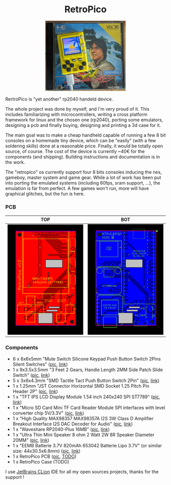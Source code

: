 <h1 align="center">RetroPico</h1>

<p align=center>
  <img src="https://github.com/retropico-dev/retropico/raw/dev/docs/pics/retropico-pic-01.jpg" width="50%" height="50%" alt="RetroPico !">
</p>

RertroPico is "yet another" rp2040 handeld device.

The whole project was done by myself, and I'm very proud of it. This includes familiarizing with microcontrollers, writing a cross platform framework for linux and the chosen one (rp2040), porting some emulators, designing a pcb and finally buying, designing and printing a 3d case for it.

The main goal was to make a cheap handheld capable of running a few 8 bit consoles on a homemade tiny device, which can be "easily" (with a few soldering skills) done at a reasonable price. Finally, it would be totally open source, of course. The cost of the device is currently ~40€ for the components (and shipping). Building instructions and documentation is in the work.

The "retropico" os currently support four 8 bits consoles inducing the nes, gameboy, master system and game gear. While a lot of work has been put into porting the emulated systems (including 60fps, sram support, ...), the emulation is far from perfect. A few games won't run, more will have graphical glitches, but the fun is here.

### PCB

TOP | BOT
:--:|:--:
![](docs/pics/PCB_RetroPico-top-v1.2_2024-11-10.svg) | ![](docs/pics/PCB_RetroPico-bottom-v1.2_2024-11-10.svg)

### Components
- 6 x 6x6x5mm "Mute Switch Silicone Keypad Push Button Switch 2Pins Silent Switches" ([pic](docs/pics/components/2p-tactile-switch-6x6x5mm.jpg), [link](https://aliexpress.com/item/4000678658427.html))
- 1 x 9x3.5x3.5mm "3 Feet 2 Gears, Handle Length 2MM Side Patch Slide Switch" ([pic](docs/pics/components/toggle-switch-9x3.5x3.5mm.jpg), [link](https://aliexpress.com/item/1005001393065450.html))
- 5 x 3x6x4.3mm "SMD Tactile Tact Push Button Switch 2Pin" ([pic](docs/pics/components/tactile-push-button-3x6x4.3mm.jpg), [link](https://aliexpress.com/item/1005006195658674.html))
- 1 x 1.25mm "JST Connector Horizontal SMD Socket 1.25 Pitch Pin Header 2P" ([pic](docs/pics/components/jst-1.25mm.jpg), [link](https://aliexpress.com/item/4000691147583.html))
- 1 x "TFT IPS LCD Display Module 1.54 inch 240x240 SPI ST7789" ([pic](docs/pics/components/1.54-tft-ips.jpg), [link](https://aliexpress.com/item/1005004688575288.html))
- 1 x "Micro SD Card Mini TF Card Reader Module SPI interfaces with level converter chip 5V/3.3V" ([pic](docs/pics/components/sd-module.jpg), [link](https://aliexpress.com/item/1865616455.html))
- 1 x "High Quality MAX98357 MAX98357A I2S 3W Class D Amplifier Breakout Interface I2S DAC Decoder for Audio" ([pic](docs/pics/components/max98357a.jpg), [link](https://aliexpress.com/item/33043664469.html))
- 1 x "Waveshare RP2040-Plus 16MB" ([pic](docs/pics/components/waveshare-rp2040-plus.jpg), [link](https://aliexpress.com/item/1005007298252311.html))
- 1 x "Ultra Thin Mini Speaker 8 ohm 2 Watt 2W 8R Speaker Diameter 20MM" ([pic](docs/pics/components/hp-2w8r-20mm.jpg), [link](https://aliexpress.com/item/1005005376301547.html))
- 1 x "EEMB Batterie 3.7V 820mAh 653042 Batterie Lipo 3.7V" (or similar size: 44x30.5x6.8mm) ([pic](docs/pics/components/820mah-lipo.jpg), [link](https://www.amazon.com/dp/B08HJ53Q3C))
- 1 x RetroPico PCB ([pic](docs/pics/components/retropico-pcb-v1.1.jpg), [TODO](TODO))
- 1 x RetroPico Case (TODO)

I use [JetBrains CLion](https://www.jetbrains.com/clion/) IDE for all my open sources projects, thanks for the support !
